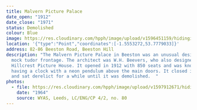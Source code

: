 ```yaml
---
title: Malvern Picture Palace
date_open: "1912"
date_close: "1971"
status: Demolished
colour: Blue
image: https://res.cloudinary.com/hpph/image/upload/v1596451159/hidinginplainsight/malvernpicturepalace.svg
location: '{"type":"Point","coordinates":[-1.5553272,53.7779033]}'
address: 82-86 Beeston Road, Beeston Hill
description: "The Malvern Picture Palace in Beeston was an unusual design with a
  mock tudor frontage. The architect was W.H. Beevers, who also designed the
  Hillcrest Picture House. It opened in 1912 with 850 seats and was known for
  having a clock with a neon pendulum above the main doors. It closed in 1971
  and sat derelict for a while until it was demolished.  "
photos:
  - file: https://res.cloudinary.com/hpph/image/upload/v1597912671/hidinginplainsight/Malvern_Picture_Palace_2003313_6499880.jpg
    date: "1964"
    source: WYAS, Leeds, LC/ENG/CP 4/2, no. 80
---
```

